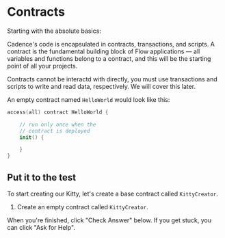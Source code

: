 # Contracts

Starting with the absolute basics:

Cadence's code is encapsulated in contracts, transactions, and scripts. A contract is the fundamental building block of Flow applications — all variables and functions belong to a contract, and this will be the starting point of all your projects.

Contracts cannot be interactd with directly, you must use transactions and scripts to write and read data, respectively. We will cover this later.

An empty contract named `HelloWorld` would look like this:

```swift
access(all) contract HelloWorld {

    // run only once when the
    // contract is deployed
    init() {

    }
}
```

## Put it to the test

To start creating our Kitty, let's create a base contract called `KittyCreator`.

1. Create an empty contract called `KittyCreator`.

When you're finished, click "Check Answer" below. If you get stuck, you can click "Ask for Help".
